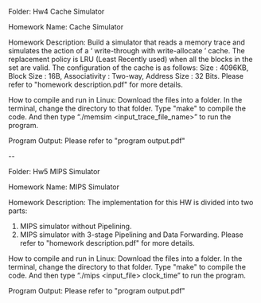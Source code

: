 Folder: Hw4 Cache Simulator

Homework Name: Cache Simulator

Homework Description: Build a simulator that reads a memory trace and simulates the action of a ‘ write-through with write-allocate ’ cache. The replacement policy is LRU (Least Recently used) when all the blocks in the set are valid. The configuration of the cache is as follows: Size : 4096KB, Block Size : 16B, Associativity : Two-way, Address Size : 32 Bits. Please refer to "homework description.pdf" for more details.

How to compile and run in Linux:
Download the files into a folder.
In the terminal, change the directory to that folder.
Type "make" to compile the code.
And then type “./memsim <input_trace_file_name>” to run the program.

Program Output: Please refer to "program output.pdf"

--

Folder: Hw5 MIPS Simulator

Homework Name: MIPS Simulator

Homework Description: 
The implementation for this HW is divided into two parts:
1. MIPS simulator without Pipelining.
2. MIPS simulator with 3-stage Pipelining and Data Forwarding.
Please refer to "homework description.pdf" for more details.

How to compile and run in Linux:
Download the files into a folder.
In the terminal, change the directory to that folder.
Type "make" to compile the code.
And then type “./mips <input_file> clock_time” to run the program.

Program Output: Please refer to "program output.pdf"
